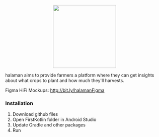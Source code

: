 <p align="center">
<img src="https://github.com/baguionini/halaman./blob/main/halaman.png" height="200" />
</p>
halaman aims to provide farmers a platform where they can get insights about what crops to plant and how much they'll harvests. 


Figma HiFi Mockups: http://bit.ly/halamanFigma

### Installation
1. Download github files
2. Open FirstKotlin folder in Android Studio
3. Update Gradle and other packages
4. Run
